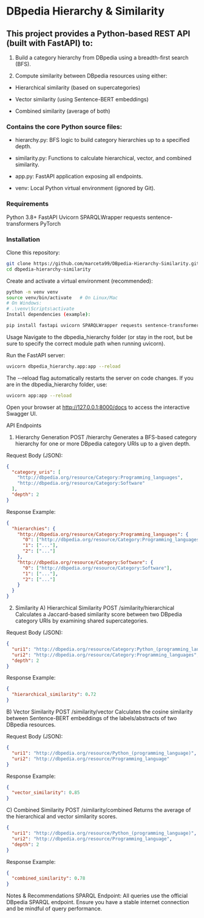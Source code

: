 
# DBpedia Hierarchy & Similarity
## This project provides a Python-based REST API (built with FastAPI) to:

1. Build a category hierarchy from DBpedia using a breadth-first search (BFS).

2. Compute similarity between DBpedia resources using either:

  - Hierarchical similarity (based on supercategories)

  - Vector similarity (using Sentence-BERT embeddings)

  - Combined similarity (average of both)

### Contains the core Python source files:

- hierarchy.py: BFS logic to build category hierarchies up to a specified depth.

- similarity.py: Functions to calculate hierarchical, vector, and combined similarity.

- app.py: FastAPI application exposing all endpoints.

- venv: Local Python virtual environment (ignored by Git).

### Requirements
Python 3.8+
FastAPI
Uvicorn
SPARQLWrapper
requests
sentence-transformers
PyTorch

### Installation
Clone this repository:

```bash
git clone https://github.com/marceta99/DBpedia-Hierarchy-Similarity.git
cd dbpedia-hierarchy-similarity
```

Create and activate a virtual environment (recommended):
```bash
python -m venv venv
source venv/bin/activate   # On Linux/Mac
# On Windows:
# .\venv\Scripts\activate
Install dependencies (example):
```

```bash
pip install fastapi uvicorn SPARQLWrapper requests sentence-transformers torch
```
Usage
Navigate to the dbpedia_hierarchy folder (or stay in the root, but be sure to specify the correct module path when running uvicorn).

Run the FastAPI server:

```bash
uvicorn dbpedia_hierarchy.app:app --reload
```
The --reload flag automatically restarts the server on code changes.
If you are in the dbpedia_hierarchy folder, use:

```bash
uvicorn app:app --reload
```

Open your browser at http://127.0.0.1:8000/docs to access the interactive Swagger UI.

API Endpoints
1. Hierarchy Generation
POST /hierarchy
Generates a BFS-based category hierarchy for one or more DBpedia category URIs up to a given depth.

Request Body (JSON):

```JSON
{
  "category_uris": [
    "http://dbpedia.org/resource/Category:Programming_languages",
    "http://dbpedia.org/resource/Category:Software"
  ],
  "depth": 2
}
```
Response Example:
```JSON
{
  "hierarchies": {
    "http://dbpedia.org/resource/Category:Programming_languages": {
      "0": ["http://dbpedia.org/resource/Category:Programming_languages"],
      "1": ["..."],
      "2": ["..."]
    },
    "http://dbpedia.org/resource/Category:Software": {
      "0": ["http://dbpedia.org/resource/Category:Software"],
      "1": ["..."],
      "2": ["..."]
    }
  }
}
```

2. Similarity
A) Hierarchical Similarity
POST /similarity/hierarchical
Calculates a Jaccard-based similarity score between two DBpedia category URIs by examining shared supercategories.

Request Body (JSON):

```JSON
{
  "uri1": "http://dbpedia.org/resource/Category:Python_(programming_language)",
  "uri2": "http://dbpedia.org/resource/Category:Programming_languages",
  "depth": 2
}
```
Response Example:

```JSON
{
  "hierarchical_similarity": 0.72
}
```

B) Vector Similarity
POST /similarity/vector
Calculates the cosine similarity between Sentence-BERT embeddings of the labels/abstracts of two DBpedia resources.

Request Body (JSON):
```JSON
{
  "uri1": "http://dbpedia.org/resource/Python_(programming_language)",
  "uri2": "http://dbpedia.org/resource/Programming_language"
}
```

Response Example:

``` JSON
{
  "vector_similarity": 0.85
}
```

C) Combined Similarity
POST /similarity/combined
Returns the average of the hierarchical and vector similarity scores.

```JSON
{
  "uri1": "http://dbpedia.org/resource/Python_(programming_language)",
  "uri2": "http://dbpedia.org/resource/Programming_language",
  "depth": 2
}
```
Response Example:
```JSON
{
  "combined_similarity": 0.78
}
```
Notes & Recommendations
SPARQL Endpoint: All queries use the official DBpedia SPARQL endpoint. Ensure you have a stable internet connection and be mindful of query performance.
